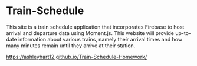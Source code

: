 # Train-Schedule
This site is a train schedule application that incorporates Firebase to host arrival and departure data using Moment.js. This website will provide up-to-date information about various trains, namely their arrival times and how many minutes remain until they arrive at their station.

https://ashleyhart12.github.io/Train-Schedule-Homework/
